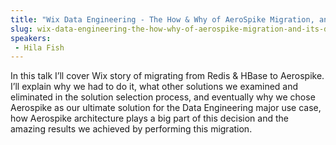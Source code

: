 ```yaml
---
title: "Wix Data Engineering - The How & Why of AeroSpike Migration, and its Data Processes Effects"
slug: wix-data-engineering-the-how-why-of-aerospike-migration-and-its-data-processes-effects
speakers:
 - Hila Fish
---
```


In this talk I’ll cover Wix story of migrating from Redis & HBase to Aerospike. I’ll explain why we had to do it, what other solutions we examined and eliminated in the solution selection process, and eventually why we chose Aerospike as our ultimate solution for the Data Engineering major use case, how Aerospike architecture plays a big part of this decision and the amazing results we achieved by performing this migration.